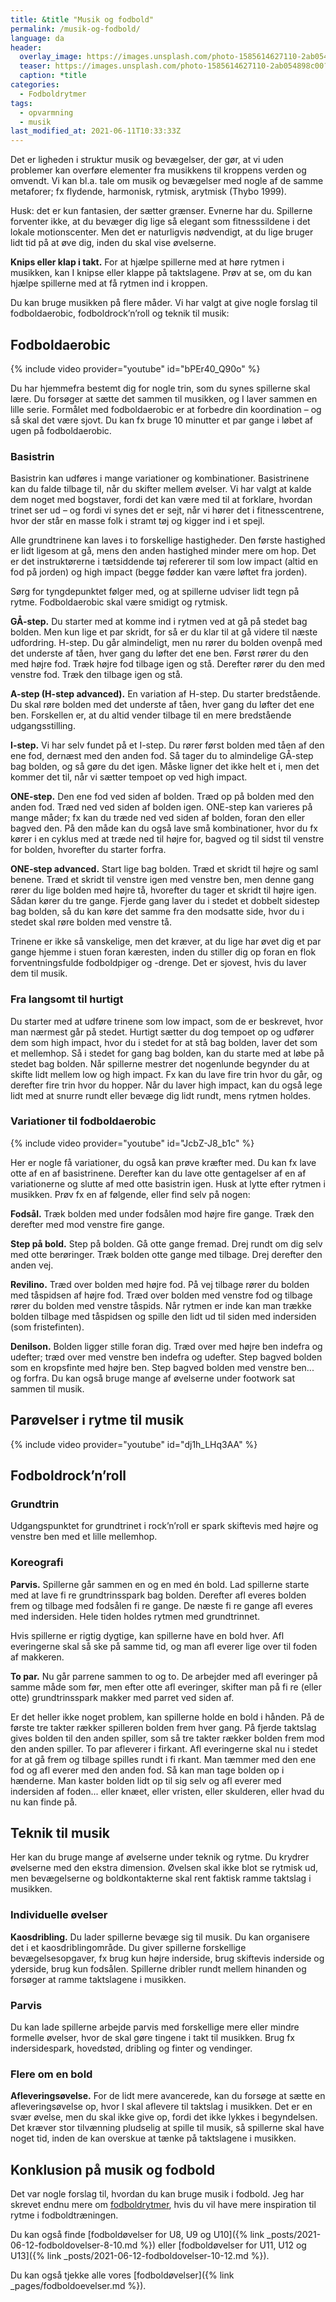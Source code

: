 ```yaml
---
title: &title "Musik og fodbold"
permalink: /musik-og-fodbold/
language: da
header:
  overlay_image: https://images.unsplash.com/photo-1585614627110-2ab054898c00?ixid=MnwxMjA3fDB8MHxwaG90by1wYWdlfHx8fGVufDB8fHx8&ixlib=rb-1.2.1&auto=format&fit=crop&h=600&w=1200&q=10
  teaser: https://images.unsplash.com/photo-1585614627110-2ab054898c00?ixid=MnwxMjA3fDB8MHxwaG90by1wYWdlfHx8fGVufDB8fHx8&ixlib=rb-1.2.1&auto=format&fit=crop&h=300&w=400&q=10
  caption: *title
categories:
  - Fodboldrytmer
tags:
  - opvarmning
  - musik
last_modified_at: 2021-06-11T10:33:33Z
---
```


Det er ligheden i struktur musik og bevægelser, der gør, at vi uden problemer kan
overføre elementer fra musikkens til kroppens verden og omvendt. Vi kan bl.a. tale
om musik og bevægelser med nogle af de samme metaforer; fx flydende, harmonisk,
rytmisk, arytmisk (Thybo 1999).

Husk: det er kun fantasien, der sætter grænser. Evnerne har du. Spillerne forventer ikke,
at du bevæger dig lige så elegant som fitnesssildene i det lokale motionscenter. Men
det er naturligvis nødvendigt, at du lige bruger lidt tid på at øve dig, inden du skal vise
øvelserne.

**Knips eller klap i takt.** For at hjælpe spillerne med at høre rytmen i musikken, kan I
knipse eller klappe på taktslagene. Prøv at se, om du kan hjælpe spillerne med at få
rytmen ind i kroppen.

Du kan bruge musikken på flere måder. Vi har valgt at give nogle forslag til
fodboldaerobic, fodboldrock’n’roll og teknik til musik:

## Fodboldaerobic

{% include video provider="youtube" id="bPEr40_Q90o" %}

Du har hjemmefra bestemt dig for nogle trin, som
du synes spillerne skal lære. Du forsøger at sætte det
sammen til musikken, og I laver sammen en lille serie.
Formålet med fodboldaerobic er at forbedre din
koordination – og så skal det være sjovt. Du kan fx
bruge 10 minutter et par gange i løbet af ugen på
fodboldaerobic.

### Basistrin

Basistrin kan udføres i mange variationer og kombinationer. Basistrinene kan du
falde tilbage til, når du skifter mellem øvelser. Vi har valgt at kalde dem noget med
bogstaver, fordi det kan være med til at forklare, hvordan trinet ser ud – og fordi vi
synes det er sejt, når vi hører det i fitnesscentrene, hvor der står en masse folk i stramt
tøj og kigger ind i et spejl.

Alle grundtrinene kan laves i to forskellige hastigheder. Den første hastighed er
lidt ligesom at gå, mens den anden hastighed minder mere om hop. Det er det
instruktørerne i tætsiddende tøj refererer til som low impact (altid en fod på jorden)
og high impact (begge fødder kan være løftet fra jorden).

Sørg for tyngdepunktet følger med, og at spillerne udviser lidt tegn på rytme.
Fodboldaerobic skal være smidigt og rytmisk.

**GÅ-step.** Du starter med at komme ind i rytmen ved at gå på stedet bag bolden. Men
kun lige et par skridt, for så er du klar til at gå videre til næste udfordring.
H-step. Du går almindeligt, men nu rører du bolden ovenpå med det underste af
tåen, hver gang du løfter det ene ben. Først rører du den med højre fod. Træk højre fod
tilbage igen og stå. Derefter rører du den med venstre fod. Træk den tilbage igen og
stå.

**A-step (H-step advanced).** En variation af H-step. Du starter bredstående. Du skal røre
bolden med det underste af tåen, hver gang du løfter det ene ben. Forskellen er, at du
altid vender tilbage til en mere bredstående udgangsstilling.

**I-step.** Vi har selv fundet på et I-step. Du rører først bolden med tåen af den ene fod,
dernæst med den anden fod. Så tager du to almindelige GÅ-step bag bolden, og så
gøre du det igen. Måske ligner det ikke helt et i, men det kommer det til, når vi sætter
tempoet op ved high impact.

**ONE-step.** Den ene fod ved siden af bolden. Træd op på bolden med den anden fod.
Træd ned ved siden af bolden igen. ONE-step kan varieres på mange måder; fx kan du
træde ned ved siden af bolden, foran den eller bagved den. På den måde kan du også
lave små kombinationer, hvor du fx kører i en cyklus med at træde ned til højre for,
bagved og til sidst til venstre for bolden, hvorefter du starter forfra.

**ONE-step advanced.** Start lige bag bolden. Træd et skridt til højre og saml benene. Træd
et skridt til venstre igen med venstre ben, men denne gang rører du lige bolden med
højre tå, hvorefter du tager et skridt til højre igen. Sådan kører du tre gange. Fjerde
gang laver du i stedet et dobbelt sidestep bag bolden, så du kan køre det samme fra
den modsatte side, hvor du i stedet skal røre bolden med venstre tå.

Trinene er ikke så vanskelige, men det kræver, at du lige har øvet dig et par gange
hjemme i stuen foran kæresten, inden du stiller dig op foran en flok forventningsfulde
fodboldpiger og -drenge. Det er sjovest, hvis du laver dem til musik.

### Fra langsomt til hurtigt

Du starter med at udføre trinene som low impact, som de er beskrevet, hvor man
nærmest går på stedet. Hurtigt sætter du dog tempoet op og udfører dem som high
impact, hvor du i stedet for at stå bag bolden, laver det som et mellemhop. Så i stedet
for gang bag bolden, kan du starte med at løbe på stedet bag bolden.
Når spillerne mestrer det nogenlunde begynder du at skifte lidt mellem low og high
impact. Fx kan du lave fire trin hvor du går, og derefter fire trin hvor du hopper. Når
du laver high impact, kan du også lege lidt med at snurre rundt eller bevæge dig lidt
rundt, mens rytmen holdes.

### Variationer til fodboldaerobic

{% include video provider="youtube" id="JcbZ-J8_b1c" %}

Her er nogle få variationer, du også kan prøve kræfter med. Du kan fx lave otte af en af
basistrinene. Derefter kan du lave otte gentagelser af en af variationerne og slutte af
med otte basistrin igen. Husk at lytte efter rytmen i musikken. Prøv fx en af følgende,
eller find selv på nogen:

**Fodsål.** Træk bolden med under fodsålen mod højre fire gange. Træk den derefter med
mod venstre fire gange.

**Step på bold.** Step på bolden. Gå otte gange fremad. Drej rundt om dig selv med otte
berøringer. Træk bolden otte gange med tilbage. Drej derefter den anden vej.

**Revilino.** Træd over bolden med højre fod. På vej tilbage rører du bolden med tåspidsen
af højre fod. Træd over bolden med venstre fod og tilbage rører du bolden med venstre
tåspids. Når rytmen er inde kan man trække bolden tilbage med tåspidsen og spille
den lidt ud til siden med indersiden (som fristefinten).

**Denilson.** Bolden ligger stille foran dig. Træd over med højre ben indefra og udefter;
træd over med venstre ben indefra og udefter. Step bagved bolden som en kropsfinte
med højre ben. Step bagved bolden med venstre ben... og forfra.
Du kan også bruge mange af øvelserne under footwork sat sammen til musik.

## Parøvelser i rytme til musik

{% include video provider="youtube" id="dj1h_LHq3AA" %}

## Fodboldrock’n’roll

### Grundtrin

Udgangspunktet for grundtrinet i rock’n’roll er spark skiftevis med højre og venstre
ben med et lille mellemhop.

### Koreografi

**Parvis.** Spillerne går sammen en og en med én bold. Lad spillerne starte med at lave
fi re grundtrinsspark bag bolden. Derefter afl everes bolden frem og tilbage med
fodsålen fi re gange. De næste fi re gange afl everes med indersiden. Hele tiden holdes
rytmen med grundtrinnet.

Hvis spillerne er rigtig dygtige, kan spillerne have en bold hver. Afl everingerne skal så
ske på samme tid, og man afl everer lige over til foden af makkeren.

**To par.** Nu går parrene sammen to og to. De arbejder med afl everinger på
samme måde som før, men efter otte afl everinger, skifter man på fi re (eller otte)
grundtrinsspark makker med parret ved siden af.

Er det heller ikke noget problem, kan spillerne holde en bold i hånden. På de første tre
takter rækker spilleren bolden frem hver gang. På fjerde taktslag gives bolden til den
anden spiller, som så tre takter rækker bolden frem mod den anden spiller.
To par afleverer i firkant. Afl everingerne skal nu i stedet for at gå frem og tilbage
spilles rundt i fi rkant. Man tæmmer med den ene fod og afl everer med den anden fod.
Så kan man tage bolden op i hænderne. Man kaster bolden lidt op til sig selv og
afl everer med indersiden af foden... eller knæet, eller vristen, eller skulderen, eller hvad
du nu kan finde på.

## Teknik til musik

Her kan du bruge mange af øvelserne under teknik og rytme. Du krydrer øvelserne
med den ekstra dimension. Øvelsen skal ikke blot se rytmisk ud, men bevægelserne og
boldkontakterne skal rent faktisk ramme taktslag i musikken.

### Individuelle øvelser

**Kaosdribling.** Du lader spillerne bevæge sig til musik. Du kan organisere det i et
kaosdriblingområde. Du giver spillerne forskellige bevægelsesopgaver, fx brug kun
højre inderside, brug skiftevis inderside og yderside, brug kun fodsålen. Spillerne
dribler rundt mellem hinanden og forsøger at ramme taktslagene i musikken.

### Parvis

Du kan lade spillerne arbejde parvis med forskellige mere eller mindre formelle øvelser,
hvor de skal gøre tingene i takt til musikken. Brug fx indersidespark, hovedstød,
dribling og finter og vendinger.

### Flere om en bold

**Afleveringsøvelse.** For de lidt mere avancerede, kan du forsøge at sætte en
afleveringsøvelse op, hvor I skal aflevere til taktslag i musikken. Det er en svær
øvelse, men du skal ikke give op, fordi det ikke lykkes i begyndelsen. Det kræver stor
tilvænning pludselig at spille til musik, så spillerne skal have noget tid, inden de kan
overskue at tænke på taktslagene i musikken.

## Konklusion på musik og fodbold

Det var nogle forslag til, hvordan du kan bruge musik i fodbold. Jeg har skrevet endnu mere om [fodboldrytmer](/fodboldrytmer/), hvis du vil have mere inspiration til rytme i fodboldtræningen.

Du kan også finde [fodboldøvelser for U8, U9 og U10]({% link _posts/2021-06-12-fodboldovelser-8-10.md %}) eller [fodboldøvelser for U11, U12 og U13]({% link _posts/2021-06-12-fodboldovelser-10-12.md %}).

Du kan også tjekke alle vores [fodboldøvelser]({% link _pages/fodboldoevelser.md %}).
